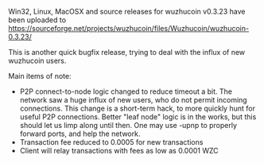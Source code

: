 Win32, Linux, MacOSX and source releases for wuzhucoin v0.3.23 have been uploaded to
https://sourceforge.net/projects/wuzhucoin/files/Wuzhucoin/wuzhucoin-0.3.23/

This is another quick bugfix release, trying to deal with the influx of new wuzhucoin users.

Main items of note:

* P2P connect-to-node logic changed to reduce timeout a bit.  The network saw a huge influx of new users, who do not permit incoming connections.  This change is a short-term hack, to more quickly hunt for useful P2P connections.  Better "leaf node" logic is in the works, but this should let us limp along until then.  One may use -upnp to properly forward ports, and help the network.
* Transaction fee reduced to 0.0005 for new transactions
* Client will relay transactions with fees as low as 0.0001 WZC
